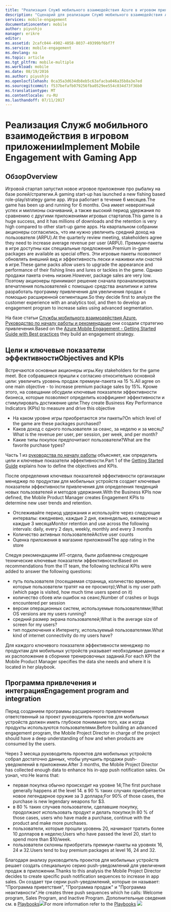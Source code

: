 ```yaml
---
title: "Реализация Служб мобильного взаимодействия Azure в игровом приложении"
description: "Сценарий для реализации Служб мобильного взаимодействия Azure в игровом приложении."
services: mobile-engagement
documentationcenter: mobile
author: piyushjo
manager: erikre
editor: 
ms.assetid: 2cafc044-4902-4058-8037-49399bf6bf7f
ms.service: mobile-engagement
ms.devlang: na
ms.topic: article
ms.tgt_pltfrm: mobile-multiple
ms.workload: mobile
ms.date: 08/19/2016
ms.author: piyushjo
ms.openlocfilehash: 0ca35a3d634db8eb5c63afacba046a35b8a3e7ed
ms.sourcegitcommit: f537befafb079256fba0529ee554c034d73f36b0
ms.translationtype: MT
ms.contentlocale: ru-RU
ms.lasthandoff: 07/11/2017
---
```

# <a name="implement-mobile-engagement-with-gaming-app"></a><span data-ttu-id="ff9a7-103">Реализация Служб мобильного взаимодействия в игровом приложении</span><span class="sxs-lookup"><span data-stu-id="ff9a7-103">Implement Mobile Engagement with Gaming App</span></span>
## <a name="overview"></a><span data-ttu-id="ff9a7-104">Обзор</span><span class="sxs-lookup"><span data-stu-id="ff9a7-104">Overview</span></span>
<span data-ttu-id="ff9a7-105">Игровой стартап запустил новое игровое приложение про рыбалку на базе ролей/стратегии.</span><span class="sxs-lookup"><span data-stu-id="ff9a7-105">A gaming start-up has launched a new fishing based role-play/strategy game app.</span></span> <span data-ttu-id="ff9a7-106">Игра работает в течение 6 месяцев.</span><span class="sxs-lookup"><span data-stu-id="ff9a7-106">The game has been up and running for 6 months.</span></span> <span data-ttu-id="ff9a7-107">Она имеет невероятный успех и миллионы скачиваний, а также высокий период удержания по сравнению с другими приложениями игровых стартапов.</span><span class="sxs-lookup"><span data-stu-id="ff9a7-107">This game is a huge success, and it has millions of downloads and the retention is very high compared to other start-up game apps.</span></span> <span data-ttu-id="ff9a7-108">На квартальном собрании акционеры согласились, что им нужно увеличить средний доход на пользователя (ARPU).</span><span class="sxs-lookup"><span data-stu-id="ff9a7-108">At the quarterly review meeting, stakeholders agree they need to increase average revenue per user (ARPU).</span></span> <span data-ttu-id="ff9a7-109">Премиум-пакеты в игре доступны как специальные предложения.</span><span class="sxs-lookup"><span data-stu-id="ff9a7-109">Premium in-game packages are available as special offers.</span></span> <span data-ttu-id="ff9a7-110">Эти игровые пакеты позволяют обновлять внешний вид и эффективность лески и наживки или снастей в игре.</span><span class="sxs-lookup"><span data-stu-id="ff9a7-110">These game packs allow users to upgrade the appearance and performance of their fishing lines and lures or tackles in the game.</span></span> <span data-ttu-id="ff9a7-111">Однако продажи пакета очень низкие.</span><span class="sxs-lookup"><span data-stu-id="ff9a7-111">However, package sales are very low.</span></span> <span data-ttu-id="ff9a7-112">Поэтому акционеры принимают решение сначала проанализировать впечатления пользователей с помощью средства аналитики и затем разработать программу привлечения для увеличения продаж с помощью расширенной сегментации.</span><span class="sxs-lookup"><span data-stu-id="ff9a7-112">So they decide first to analyze the customer experience with an analytics tool, and then to develop an engagement program to increase sales using advanced segmentation.</span></span>

<span data-ttu-id="ff9a7-113">На базе статьи [Службы мобильного взаимодействия Azure. Руководство по началу работы и рекомендации](mobile-engagement-getting-started-best-practices.md) они создали стратегию привлечения.</span><span class="sxs-lookup"><span data-stu-id="ff9a7-113">Based on the [Azure Mobile Engagement - Getting Started Guide with Best practices](mobile-engagement-getting-started-best-practices.md) they build an engagement strategy.</span></span>

## <a name="objectives-and-kpis"></a><span data-ttu-id="ff9a7-114">Цели и ключевые показатели эффективности</span><span class="sxs-lookup"><span data-stu-id="ff9a7-114">Objectives and KPIs</span></span>
<span data-ttu-id="ff9a7-115">Встречаются основные акционеры игры.</span><span class="sxs-lookup"><span data-stu-id="ff9a7-115">Key stakeholders for the game meet.</span></span> <span data-ttu-id="ff9a7-116">Все собравшиеся пришли к согласию относительно основной цели: увеличить уровень продаж премиум-пакета на 15 %.</span><span class="sxs-lookup"><span data-stu-id="ff9a7-116">All agree on one main objective - to increase premium package sales by 15%.</span></span> <span data-ttu-id="ff9a7-117">Кроме этого, на совещании обсудили ключевые показатели эффективности бизнеса, которые позволяют определить коэффициент эффективности и стимулировать достижение цели:</span><span class="sxs-lookup"><span data-stu-id="ff9a7-117">They create Business Key Performance Indicators (KPIs) to measure and drive this objective</span></span>

* <span data-ttu-id="ff9a7-118">На каком уровне игры приобретаются эти пакеты?</span><span class="sxs-lookup"><span data-stu-id="ff9a7-118">On which level of the game are these packages purchased?</span></span>
* <span data-ttu-id="ff9a7-119">Каков доход с одного пользователя за сеанс, за неделю и за месяц?</span><span class="sxs-lookup"><span data-stu-id="ff9a7-119">What is the revenue per user, per session, per week, and per month?</span></span>
* <span data-ttu-id="ff9a7-120">Какие типы покупок предпочитают пользователи?</span><span class="sxs-lookup"><span data-stu-id="ff9a7-120">What are the favorite purchase types?</span></span>

<span data-ttu-id="ff9a7-121">Часть 1 из [руководства по началу работы](mobile-engagement-getting-started-best-practices.md) объясняет, как определить цели и ключевые показатели эффективности.</span><span class="sxs-lookup"><span data-stu-id="ff9a7-121">Part 1 of the [Getting Started Guide](mobile-engagement-getting-started-best-practices.md) explains how to define the objectives and KPIs.</span></span> 

<span data-ttu-id="ff9a7-122">После определения ключевых показателей эффективности организации менеджер по продуктам для мобильных устройств создает ключевые показатели эффективности привлечения для определения тенденций новых пользователей и методов удержания.</span><span class="sxs-lookup"><span data-stu-id="ff9a7-122">With the Business KPIs now defined, the Mobile Product Manager creates Engagement KPIs to determine new user trends and retention.</span></span>

* <span data-ttu-id="ff9a7-123">Отслеживайте период удержания и используйте через следующие интервалы: ежедневно, каждые 2 дня, еженедельно, ежемесячно и каждые 3 месяца</span><span class="sxs-lookup"><span data-stu-id="ff9a7-123">Monitor retention and use across the following intervals: daily, every 2 days, weekly, monthly and every 3 months</span></span>
* <span data-ttu-id="ff9a7-124">Количество активных пользователей</span><span class="sxs-lookup"><span data-stu-id="ff9a7-124">Active user counts</span></span>
* <span data-ttu-id="ff9a7-125">Оценка приложения в магазине приложений</span><span class="sxs-lookup"><span data-stu-id="ff9a7-125">The app rating in the store</span></span>

<span data-ttu-id="ff9a7-126">Следуя рекомендациям ИТ-отдела, были добавлены следующие технические ключевые показатели эффективности:</span><span class="sxs-lookup"><span data-stu-id="ff9a7-126">Based on recommendations from the IT team, the following technical KPIs were added to answer the following questions:</span></span>

* <span data-ttu-id="ff9a7-127">путь пользователя (посещаемая страница, количество времени, которые пользователи тратят на ее просмотр);</span><span class="sxs-lookup"><span data-stu-id="ff9a7-127">What is my user path (which page is visited, how much time users spend on it)</span></span>
* <span data-ttu-id="ff9a7-128">количество сбоев или ошибок на сеанс;</span><span class="sxs-lookup"><span data-stu-id="ff9a7-128">Number of crashes or bugs encountered per session</span></span>
* <span data-ttu-id="ff9a7-129">версии операционных систем, используемые пользователями;</span><span class="sxs-lookup"><span data-stu-id="ff9a7-129">What OS versions are my users running?</span></span>
* <span data-ttu-id="ff9a7-130">средний размер экрана пользователей;</span><span class="sxs-lookup"><span data-stu-id="ff9a7-130">What is the average size of screen for my users?</span></span>
* <span data-ttu-id="ff9a7-131">тип подключения к Интернету, используемый пользователями.</span><span class="sxs-lookup"><span data-stu-id="ff9a7-131">What kind of internet connectivity do my users have?</span></span>

<span data-ttu-id="ff9a7-132">Для каждого ключевого показателя эффективности менеджер по продуктам для мобильных устройств указывает необходимые данные и их расположение в сборнике тренировочных заданий.</span><span class="sxs-lookup"><span data-stu-id="ff9a7-132">For each KPI the Mobile Product Manager specifies the data she needs and where it is located in her playbook.</span></span>

## <a name="engagement-program-and-integration"></a><span data-ttu-id="ff9a7-133">Программа привлечения и интеграция</span><span class="sxs-lookup"><span data-stu-id="ff9a7-133">Engagement program and integration</span></span>
<span data-ttu-id="ff9a7-134">Перед созданием программы расширенного привлечения ответственный за проект руководитель проектов для мобильных устройств должен иметь глубокое понимание того, как и когда продукты используются пользователями.</span><span class="sxs-lookup"><span data-stu-id="ff9a7-134">Before building an advanced engagement program, the Mobile Project Director in charge of the project should have a deep understanding of how and when products are consumed by the users.</span></span>

<span data-ttu-id="ff9a7-135">Через 3 месяца руководитель проектов для мобильных устройств собрал достаточно данных, чтобы улучшить продажи push-уведомлений в приложении.</span><span class="sxs-lookup"><span data-stu-id="ff9a7-135">After 3 months, the Mobile Project Director has collected enough data to enhance his in-app push notification sales.</span></span> <span data-ttu-id="ff9a7-136">Он узнал, что:</span><span class="sxs-lookup"><span data-stu-id="ff9a7-136">He learns that:</span></span>

* <span data-ttu-id="ff9a7-137">первая покупка обычно происходит на уровне 14;</span><span class="sxs-lookup"><span data-stu-id="ff9a7-137">The first purchase generally happens at the level 14.</span></span> <span data-ttu-id="ff9a7-138">в 90 % таких случаях приобретается новое легендарное оружие за 3 доллара;</span><span class="sxs-lookup"><span data-stu-id="ff9a7-138">For 90% of those cases, the purchase is new legendary weapons for $3.</span></span>
* <span data-ttu-id="ff9a7-139">в 80 % таких случаев пользователи, сделавшие покупку, продолжают использовать продукт и делать покупки;</span><span class="sxs-lookup"><span data-stu-id="ff9a7-139">In 80 % of those cases, users who have made a purchase, continue with the product and make more purchases.</span></span>
* <span data-ttu-id="ff9a7-140">пользователи, которые прошли уровень 20, начинают тратить более 10 долларов в неделю;</span><span class="sxs-lookup"><span data-stu-id="ff9a7-140">Users who have passed the level 20, start to spend more than $10/week.</span></span>
* <span data-ttu-id="ff9a7-141">пользователи склонны приобретать премиум-пакеты на уровнях 16, 24 и 32.</span><span class="sxs-lookup"><span data-stu-id="ff9a7-141">Users tend to buy premium packages at level 16, 24 and 32.</span></span>

<span data-ttu-id="ff9a7-142">Благодаря анализу руководитель проектов для мобильных устройств решает создать специальную серию push-уведомлений для увеличения продаж в приложении.</span><span class="sxs-lookup"><span data-stu-id="ff9a7-142">Thanks to this analysis the Mobile Project Director decides to create specific push notification sequences to increase in app sales.</span></span> <span data-ttu-id="ff9a7-143">Он создает три серии push-уведомлений, которые он называет: "Программа приветствия", "Программа продаж" и "Программа неактивности".</span><span class="sxs-lookup"><span data-stu-id="ff9a7-143">He creates three push sequences which he calls: Welcome program, Sales Program, and Inactive Program.</span></span> <span data-ttu-id="ff9a7-144">Дополнительные сведения см. в [Playbooks](https://github.com/Azure/azure-mobile-engagement-samples/tree/master/Playbooks)![][1]</span><span class="sxs-lookup"><span data-stu-id="ff9a7-144">For more information refer to the [Playbooks](https://github.com/Azure/azure-mobile-engagement-samples/tree/master/Playbooks) ![][1]</span></span>

<!--Image references-->

[1]: ./media/mobile-engagement-game-scenario/notification-scenario.png

<!--Link references-->
